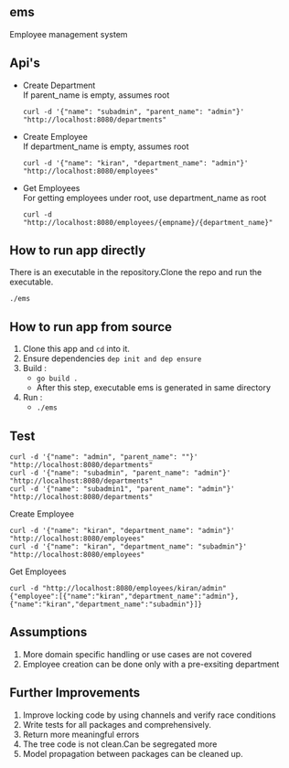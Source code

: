 ## ems

Employee management system

## Api's


* Create Department  
If parent_name is empty, assumes root  

      curl -d '{"name": "subadmin", "parent_name": "admin"}' "http://localhost:8080/departments"

* Create Employee  
If department_name is empty, assumes root

      curl -d '{"name": "kiran", "department_name": "admin"}' "http://localhost:8080/employees"  

* Get Employees  
For getting employees under root, use department_name as root  

      curl -d "http://localhost:8080/employees/{empname}/{department_name}"      

## How to run app directly
There is an executable in the repository.Clone the repo and run the executable.

    ./ems

## How to run app from source
1. Clone this app and ``` cd ``` into it.
2. Ensure dependencies ``` dep init and dep ensure  ```
3. Build :
    * ``` go build . ```
    * After this step, executable ems is generated in same directory
4. Run :
    * ``` ./ems ```    

## Test

    curl -d '{"name": "admin", "parent_name": ""}' "http://localhost:8080/departments"
    curl -d '{"name": "subadmin", "parent_name": "admin"}' "http://localhost:8080/departments"
    curl -d '{"name": "subadmin1", "parent_name": "admin"}' "http://localhost:8080/departments"

Create Employee  

    curl -d '{"name": "kiran", "department_name": "admin"}' "http://localhost:8080/employees"
    curl -d '{"name": "kiran", "department_name": "subadmin"}' "http://localhost:8080/employees"  

Get Employees  

    curl -d "http://localhost:8080/employees/kiran/admin"
    {"employee":[{"name":"kiran","department_name":"admin"},{"name":"kiran","department_name":"subadmin"}]}

## Assumptions
1. More domain specific handling or use cases are not covered
2. Employee creation can be done only with a pre-exsiting department

## Further Improvements
1. Improve locking code by using channels and verify race conditions
2. Write tests for all packages and comprehensively.
3. Return more meaningful errors
4. The tree code is not clean.Can be segregated more
5. Model propagation between packages can be cleaned up.
